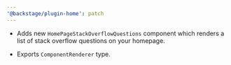 ```yaml
---
'@backstage/plugin-home': patch
---
```


- Adds new `HomePageStackOverflowQuestions` component which renders a list of stack overflow questions on your homepage.

- Exports `ComponentRenderer` type.
